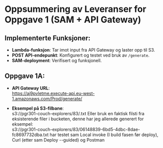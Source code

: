 # Oppsummering av Leveranser for Oppgave 1 (SAM + API Gateway)

## Implementerte Funksjoner:
- **Lambda-funksjon**: Tar imot input fra API Gateway og laster opp til S3.
- **POST API-endepunkt**: Konfigurert og testet ved bruk av `/generate`.
- **SAM-deployment**: Verifisert og funksjonell.

## Oppgave 1A:
- **API Gateway URL**:  
https://aj9pvletme.execute-api.eu-west-1.amazonaws.com/Prod/generate/


- **Eksempel på S3-filbane**:  
s3://pgr301-couch-explorers/83/<unikt-filnavn>.txt
Eller bruk en faktisk filsti fra eksisterende filer i bucketen, denne har jeg allerede generert for eksempel:  
s3://pgr301-couch-explorers/83/06148839-6bd5-4dbc-8dae-fc8697732dba.txt
har testet sam Local invoke (I build fasen før deploy), Curl (etter sam Deploy --guided) og Postman
